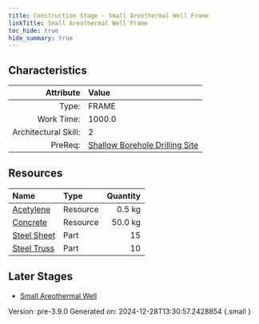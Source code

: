 ```yaml
---
title: Construction Stage - Small Areothermal Well Frame
linkTitle: Small Areothermal Well Frame
toc_hide: true
hide_summary: true
---
```


## Characteristics

| Attribute      | Value |
|--------:|:------|
|Type:|FRAME|
|Work Time:|1000.0|
|Architectural Skill:|2|
|PreReq:|[Shallow Borehole Drilling Site](/docs/definitions/construction/shallow-borehole-drilling-site)|

## Resources

| Name | Type | Quantity |
|:-----|:-----|-----:|
|[Acetylene](/docs/definitions/resource/acetylene)|Resource|0.5 kg|
|[Concrete](/docs/definitions/resource/concrete)|Resource|50.0 kg|
|[Steel Sheet](/docs/definitions/part/steel-sheet)|Part|15|
|[Steel Truss](/docs/definitions/part/steel-truss)|Part|10|

## Later Stages
- [Small Areothermal Well](/docs/definitions/construction/small-areothermal-well)


Version: pre-3.9.0 Generated on: 2024-12-28T13:30:57.2428854
{.small }